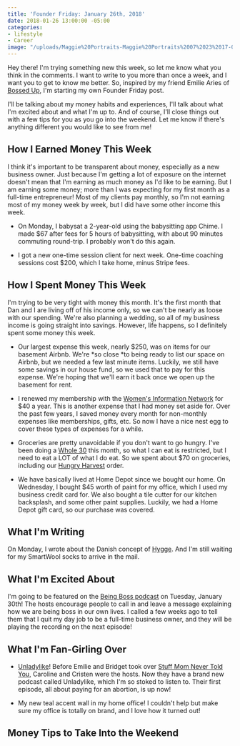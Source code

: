 ```yaml
---
title: 'Founder Friday: January 26th, 2018'
date: 2018-01-26 13:00:00 -05:00
categories:
- lifestyle
- Career
image: "/uploads/Maggie%20Portraits-Maggie%20Portraits%2007%2023%2017-0022%20(1).jpg"
---
```


Hey there! I'm trying something new this week, so let me know what you think in the comments. I want to write to you more than once a week, and I want you to get to know me better. So, inspired by my friend Emilie Aries of [Bossed Up](http://bossedup.org), I'm starting my own Founder Friday post. 

I'll be talking about my money habits and experiences, I'll talk about what I'm excited about and what I'm up to. And of course, I'll close things out with a few tips for you as you go into the weekend. Let me know if there's anything different you would like to see from me!

## How I Earned Money This Week

I think it's important to be transparent about money, especially as a new business owner. Just because I'm getting a lot of exposure on the internet doesn't mean that I'm earning as much money as I'd like to be earning. But I am earning some money; more than I was expecting for my first month as a full-time entrepreneur! Most of my clients pay monthly, so I'm not earning most of my money week by week, but I did have some other income this week.

* On Monday, I babysat a 2-year-old using the babysitting app Chime. I made $67 after fees for 5 hours of babysitting, with about 90 minutes commuting round-trip. I probably won't do this again.

* I got a new one-time session client for next week. One-time coaching sessions cost $200, which I take home, minus Stripe fees.

## How I Spent Money This Week

I'm trying to be very tight with money this month. It's the first month that Dan and I are living off of his income only, so we can't be nearly as loose with our spending. We're also planning a wedding, so all of my business income is going straight into savings. However, life happens, so I definitely spent some money this week.

* Our largest expense this week, nearly $250, was on items for our basement Airbnb. We're *so close *to being ready to list our space on Airbnb, but we needed a few last minute items. Luckily, we still have some savings in our house fund, so we used that to pay for this expense. We're hoping that we'll earn it back once we open up the basement for rent.

* I renewed my membership with the [Women's Information Network](http://winonline.org/) for $40 a year. This is another expense that I had money set aside for. Over the past few years, I saved money every month for non-monthly expenses like memberships, gifts, etc. So now I have a nice nest egg to cover these types of expenses for a while.

* Groceries are pretty unavoidable if you don't want to go hungry. I've been doing a [Whole 30](https://whole30.com/) this month, so what I can eat is restricted, but I need to eat a LOT of what I do eat. So we spent about $70 on groceries, including our [Hungry Harvest](http://hharvest.net/m5didTk) order. 

* We have basically lived at Home Depot since we bought our home. On Wednesday, I bought $45 worth of paint for my office, which I used my business credit card for. We also bought a tile cutter for our kitchen backsplash, and some other paint supplies. Luckily, we had a Home Depot gift card, so our purchase was covered. 

## What I'm Writing

On Monday, I wrote about the Danish concept of [Hygge](https://www.maggiegermano.com/blog/how-to-hygge-on-a-budget/). And I'm still waiting for my SmartWool socks to arrive in the mail.

## What I'm Excited About

I'm going to be featured on the [Being Boss podcast](https://beingboss.club/podcast) on Tuesday, January 30th! The hosts encourage people to call in and leave a message explaining how we are being boss in our own lives. I called a few weeks ago to tell them that I quit my day job to be a full-time business owner, and they will be playing the recording on the next episode!

## What I'm Fan-Girling Over

* [Unladylike](https://www.unladylike.co/podcast/)! Before Emilie and Bridget took over [Stuff Mom Never Told You](https://www.stuffmomnevertoldyou.com/), Caroline and Cristen were the hosts. Now they have a brand new podcast called Unladylike, which I'm so stoked to listen to. Their first episode, all about paying for an abortion, is up now!

* My new teal accent wall in my home office! I couldn't help but make sure my office is totally on brand, and I love how it turned out!

## Money Tips to Take Into the Weekend